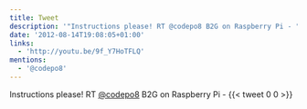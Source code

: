 ```yaml
---
title: Tweet
description: '"Instructions please! RT @codepo8 B2G on Raspberry Pi - "'
date: '2012-08-14T19:08:05+01:00'
links:
  - 'http://youtu.be/9f_Y7HoTFLQ'
mentions:
  - '@codepo8'
---
```

Instructions please! RT [@codepo8](https://twitter.com/@codepo8) B2G on Raspberry Pi - 
      {{< tweet 0 0 >}}
    
